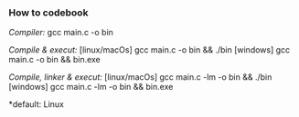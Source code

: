 ### How to codebook ###
*Compiler:*
 gcc main.c -o bin

*Compile & execut:*
 [linux/macOs] gcc main.c -o bin && ./bin
 [windows] gcc main.c -o bin && bin.exe

*Compile, linker & execut:*
 [linux/macOs] gcc main.c -lm -o bin && ./bin
 [windows] gcc main.c -lm -o bin && bin.exe
 
 *default: Linux
